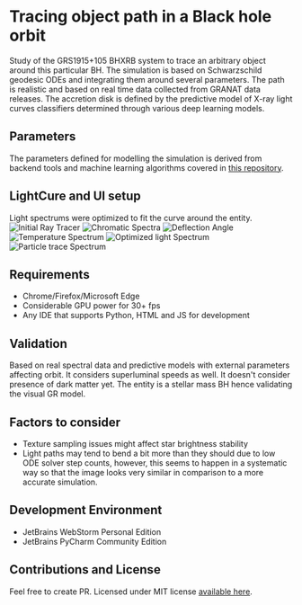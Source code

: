 # Tracing object path in a Black hole orbit
Study of the GRS1915+105 BHXRB system to trace an arbitrary object around this particular BH. The simulation is based on Schwarzschild geodesic ODEs and integrating them around several parameters. The path is realistic and based on real time data collected from GRANAT data releases. The accretion disk is defined by the predictive model of X-ray light curves classifiers determined through various deep learning models. 

## Parameters
The parameters defined for modelling the simulation is derived from backend tools and machine learning algorithms covered in [this repository](https://github.com/axr6077/Black-Hole-X-ray-binary-Evolution).

## LightCure and UI setup
Light spectrums were optimized to fit the curve around the entity. 
![Initial Ray Tracer](https://github.com/axr6077/ParticleTrajectory/blob/master/Python%20Scripts/out/ray_tracer.PNG?raw=true "Initial Ray Tracer") 
![Chromatic Spectra](https://github.com/axr6077/ParticleTrajectory/blob/master/Python%20Scripts/out/spectra.PNG?raw=true "Chromatic Spectra") 
![Deflection Angle](https://github.com/axr6077/ParticleTrajectory/blob/master/Python%20Scripts/out/deflection_angle.PNG?raw=true "Deflection Angle") 
![Temperature Spectrum](https://github.com/axr6077/ParticleTrajectory/blob/master/Python%20Scripts/out/tempSpectrum.PNG) 
![Optimized light Spectrum](https://github.com/axr6077/ParticleTrajectory/blob/master/Python%20Scripts/out/optimized.PNG) 
![Particle trace Spectrum](https://github.com/axr6077/ParticleTrajectory/blob/master/Python%20Scripts/out/particle_trace.PNG) 

## Requirements
* Chrome/Firefox/Microsoft Edge
* Considerable GPU power for 30+ fps
* Any IDE that supports Python, HTML and JS for development

## Validation
Based on real spectral data and predictive models with external parameters affecting orbit. It considers superluminal speeds as well. It doesn't consider presence of dark matter yet. The entity is a stellar mass BH hence validating the visual GR model. 

## Factors to consider
* Texture sampling issues might affect star brightness stability
* Light paths may tend to bend a bit more than they should due to low ODE solver step counts, however, this seems to happen in a systematic way so that the image looks very similar in comparison to a more accurate simulation.

## Development Environment
* JetBrains WebStorm Personal Edition
* JetBrains PyCharm Community Edition

## Contributions and License
Feel free to create PR. Licensed under MIT license [available here](https://github.com/axr6077/ParticleTrajectory/blob/master/LICENSE). 
